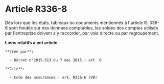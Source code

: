 # Article R336-8

Dès lors que les états, tableaux ou documents mentionnés à l'article R. 336-6 sont fondés sur des données comptables, les
soldes des comptes utilisés par l'entreprise doivent s'y raccorder, par voie directe ou par regroupement.

**Liens relatifs à cet article**

	**Créé par**:

	  - Décret n°2015-513 du 7 mai 2015 - art. 8

	**Cite**:

	  - Code des assurances - art. R336-6 (VD)
